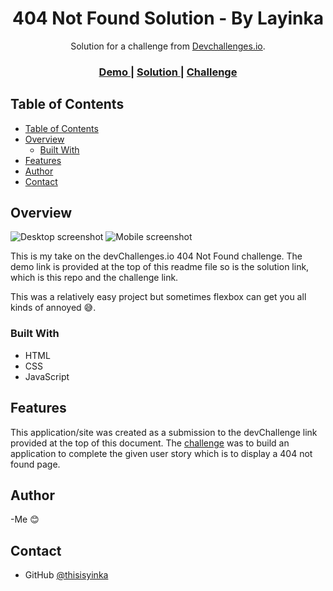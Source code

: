 <!-- Please update value in the {}  -->

<h1 align="center">404 Not Found Solution - By Layinka</h1>

<div align="center">
   Solution for a challenge from  <a href="http://devchallenges.io" target="_blank">Devchallenges.io</a>.
</div>

<div align="center">
  <h3>
    <a href="https://{your-demo-link.your-domain}">
      Demo
    </a>
    <span> | </span>
    <a href="[https://{your-url-to-the-solution}](https://github.com/thisisyinka/404notfound)">
      Solution
    </a>
    <span> | </span>
    <a href="https://devchallenges.io/challenges/wBunSb7FPrIepJZAg0sY">
      Challenge
    </a>
  </h3>
</div>

<!-- TABLE OF CONTENTS -->

## Table of Contents

- [Table of Contents](#table-of-contents)
- [Overview](#overview)
  - [Built With](#built-with)
- [Features](#features)
- [Author](#author)
- [Contact](#contact)

<!-- OVERVIEW -->

## Overview

![Desktop screenshot](https://res.cloudinary.com/layinkawebdev/image/upload/v1665003565/devChallenges/404-not-found-desktop_otuksq.png)
![Mobile screenshot](https://res.cloudinary.com/layinkawebdev/image/upload/v1665003567/devChallenges/404-not-found-mobile_skscnf.png)

This is my take on the devChallenges.io 404 Not Found challenge. The demo link is provided at the top of this readme file so is the solution link, which is this repo and the challenge link.

This was a relatively easy project but sometimes flexbox can get you all kinds of annoyed 😅.

### Built With

<!-- This section should list any major frameworks that you built your project using. Here are a few examples.-->

- HTML
- CSS
- JavaScript

## Features

<!-- List the features of your application or follow the template. Don't share the figma file here :) -->

This application/site was created as a submission to the devChallenge link provided at the top of this document. The [challenge](https://devchallenges.io/challenges/wBunSb7FPrIepJZAg0sY) was to build an application to complete the given user story which is to display a 404 not found page.

## Author

-Me 😊

## Contact

- GitHub [@thisisyinka](https://github.com/thisisyinka)
